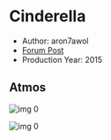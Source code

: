 # Cinderella

* Author: aron7awol
* [Forum Post](https://www.avsforum.com/threads/bass-eq-for-filtered-movies.2995212/post-58249126)
* Production Year: 2015

## Atmos

![img 0](https://i.imgur.com/pBPwNca.jpg)

![img 0](https://i.imgur.com/6NG0IbX.png)

